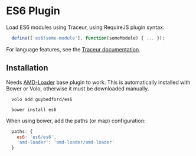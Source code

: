 ES6 Plugin
===

Load ES6 modules using Traceur, using RequireJS plugin syntax:

```javascript
  define(['es6!some-module'], function(someModule) { ... });
```

For language features, see the [Traceur documentation](https://code.google.com/p/traceur-compiler/wiki/LanguageFeatures).

Installation
---

Needs [AMD-Loader](https://github.com/guybedford/amd-loader) base plugin to work. This is automatically installed with Bower or Volo, otherwise it must be downloaded manually.

```
  volo add guybedford/es6
```

```
  bower install es6
```

When using bower, add the paths (or map) configuration:

```javascript
  paths: {
    es6: 'es6/es6',
    'amd-loader': 'amd-loader/amd-loader'
  }
```
